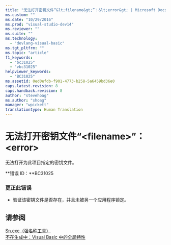 ```yaml
---
title: "无法打开密钥文件“&lt;filename&gt;”：&lt;error&gt; | Microsoft Docs"
ms.custom: ""
ms.date: "10/29/2016"
ms.prod: "visual-studio-dev14"
ms.reviewer: ""
ms.suite: ""
ms.technology: 
  - "devlang-visual-basic"
ms.tgt_pltfrm: ""
ms.topic: "article"
f1_keywords: 
  - "bc31025"
  - "vbc31025"
helpviewer_keywords: 
  - "BC31025"
ms.assetid: 0ed0efdb-f901-4773-b258-5a6459bd36e0
caps.latest.revision: 8
caps.handback.revision: 8
author: "stevehoag"
ms.author: "shoag"
manager: "wpickett"
translationtype: Human Translation
---
```

# 无法打开密钥文件“&lt;filename&gt;”：&lt;error&gt;
无法打开为此项目指定的密钥文件。  
  
 **错误 ID：**BC31025  
  
### 更正此错误  
  
-   验证该密钥文件是否存在，并且未被另一个应用程序锁定。  
  
## 请参阅  
 [Sn.exe（强名称工具）](../Topic/Sn.exe%20\(Strong%20Name%20Tool\).md)   
 [不在生成中：Visual Basic 中的全局特性](http://msdn.microsoft.com/zh-cn/253a32d8-1531-4504-b687-088554ab71d2)